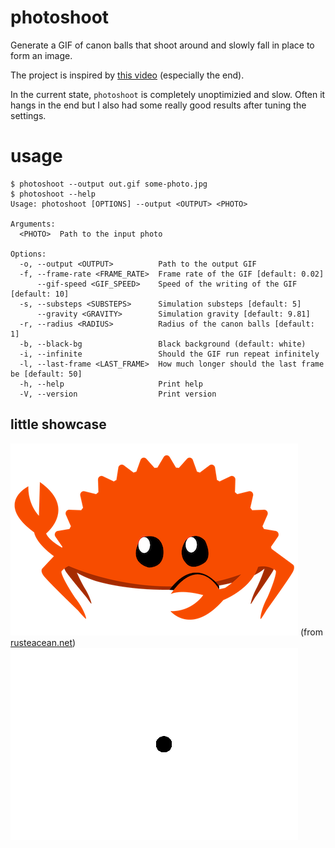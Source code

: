 # photoshoot
Generate a GIF of canon balls that shoot around and slowly fall in place to form an image.

The project is inspired by [this video](https://youtu.be/lS_qeBy3aQI?si=0QOkNiy3eRM54eK1) (especially the end).

In the current state, `photoshoot` is completely unoptimizied and slow.
Often it hangs in the end but I also had some really good results after tuning the settings.

# usage
```console
$ photoshoot --output out.gif some-photo.jpg
$ photoshoot --help
Usage: photoshoot [OPTIONS] --output <OUTPUT> <PHOTO>

Arguments:
  <PHOTO>  Path to the input photo

Options:
  -o, --output <OUTPUT>          Path to the output GIF
  -f, --frame-rate <FRAME_RATE>  Frame rate of the GIF [default: 0.02]
      --gif-speed <GIF_SPEED>    Speed of the writing of the GIF [default: 10]
  -s, --substeps <SUBSTEPS>      Simulation substeps [default: 5]
      --gravity <GRAVITY>        Simulation gravity [default: 9.81]
  -r, --radius <RADIUS>          Radius of the canon balls [default: 1]
  -b, --black-bg                 Black background (default: white)
  -i, --infinite                 Should the GIF run repeat infinitely
  -l, --last-frame <LAST_FRAME>  How much longer should the last frame be [default: 50]
  -h, --help                     Print help
  -V, --version                  Print version
```

## little showcase
![input photo](./examples/ferris.png) (from [rusteacean.net](https://rusteacean.net))
![photoshoot created GIF](./examples/ferris.gif)
